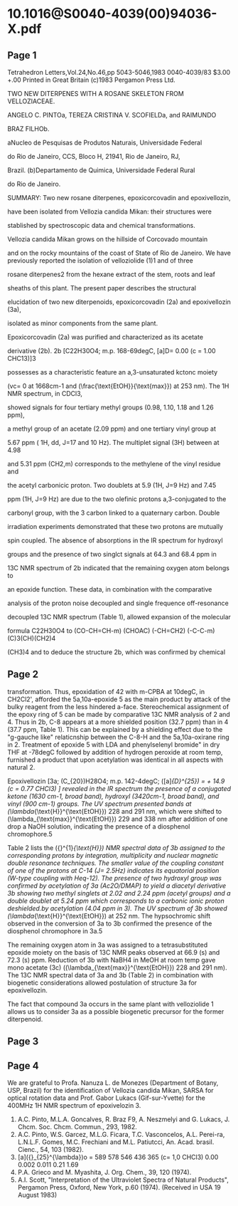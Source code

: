 # 10.1016@S0040-4039(00)94036-X.pdf

## Page 1

Tetrahedron Letters,Vol.24,No.46,pp 5043-5046,1983 0040-4039/83 $3.00 +.00 Printed in Great Britain (c)1983 Pergamon Press Ltd.

TWO NEW DITERPENES WITH A ROSANE SKELETON FROM VELLOZIACEAE.

ANGELO C. PINTOa, TEREZA CRISTINA V. SCOFIELDa, and RAIMUNDO

BRAZ FILHOb.

aNucleo de Pesquisas de Produtos Naturais, Universidade Federal

do Rio de Janeiro, CCS, Bloco H, 21941, Rio de Janeiro, RJ,

Brazil. (b)Departamento de Quimica, Universidade Federal Rural

do Rio de Janeiro.

SUMMARY: Two new rosane diterpenes, epoxicorcovadin and epoxivellozin,

have been isolated from Vellozia candida Mikan: their structures were

stablished by spectroscopic data and chemical transformations.

Vellozia candida Mikan grows on the hillside of Corcovado mountain

and on the rocky mountains of the coast of State of Rio de Janeiro. We
have previously reported the isolation of velloziolide (1)1 and of three

rosane diterpenes2 from the hexane extract of the stem, roots and leaf

sheaths of this plant. The present paper describes the structural

elucidation of two new diterpenoids, epoxicorcovadin (2a) and epoxivellozin (3a),

isolated as minor components from the same plant.

Epoxicorcovadin (2a) was purified and characterized as its acetate

derivative (2b). 2b [C22H30O4; m.p. 168-69degC, [a]D= 0.00 (c = 1.00 CHC13)]3

possesses as a characteristic feature an a,3-unsaturated kctonc moiety

(vc= 0 at 1668cm-1 and \(\frac{\text{EtOH}}{\text{max}}\) at 253 nm). The 1H NMR spectrum, in CDCl3,

showed signals for four tertiary methyl groups (0.98, 1.10, 1.18 and 1.26 ppm),

a methyl group of an acetate (2.09 ppm) and one tertiary vinyl group at

5.67 ppm ( 1H, dd, J=17 and 10 Hz). The multiplet signal (3H) between at 4.98

and 5.31 ppm (CH2,m) corresponds to the methylene of the vinyl residue and

the acetyl carbonicic proton. Two doublets at 5.9 (1H, J=9 Hz) and 7.45

ppm (1H, J=9 Hz) are due to the two olefinic protons a,3-conjugated to the

carbonyl group, with the 3 carbon linked to a quaternary carbon. Double

irradiation experiments demonstrated that these two protons are mutually

spin coupled. The absence of absorptions in the IR spectrum for hydroxyl

groups and the presence of two singlct signals at 64.3 and 68.4 ppm in

13C NMR spectrum of 2b indicated that the remaining oxygen atom belongs to

an epoxide function. These data, in combination with the comparative

analysis of the proton noise decoupled and single frequence off-resonance

decoupled 13C NMR spectrum (Table 1), allowed expansion of the molecular

formula C22H30O4 to (CO-CH=CH-m) (CHOAC) (-CH=CH2) (-C-C-m) (C)3(CH)(CH2)4

(CH3)4 and to deduce the structure 2b, which was confirmed by chemical 

## Page 2

transformation. Thus, epoxidation of 42 with m-CPBA at 10degC, in CH2Cl2', afforded the 5a,10a-epoxide 5 as the main product by attack of the bulky reagent from the less hindered a-face. Stereochemical assignment of the epoxy ring of 5 can be made by comparative 13C NMR analysis of 2 and 4. Thus in 2b, C-8 appears at a more shielded position (32.7 ppm) than in 4 (37.7 ppm, Table 1). This can be explained by a shielding effect due to the "g-gauche like" relaticnship between the C-8-H and the 5a,10a-oxirane ring in 2. Treatment of epoxide 5 with LDA and phenylselenyl bromide" in dry THF at -78degC followed by addition of hydrogen peroxide at room temp, furnished a product that upon acetylation was identical in all aspects with natural 2.

Epoxivellozin [3a; \(C_{20}\)H28O4; m.p. 142-4degC; \([a]_{D}^{25}\) = + 14.9 (c = 0.77 CHCl3) ] revealed in the IR spectrum the presence of a conjugated ketone (1630 cm-1, broad band), hydroxyl (3420cm-1, broad band), and vinyl (900 cm-1) groups. The UV spectrum presented bands at \(\lambda_{\text{H}}^{\text{EtOH}}\) 228 and 291 nm, which were shifted to \(\lambda_{\text{max}}^{\text{EtOH}}\) 229 and 338 nm after addition of one drop a NaOH solution, indicating the presence of a diosphenol chromophore.5

Table 2 lists the \({}^{1}_{\text{H}}\) NMR spectral data of 3b assigned to the corresponding protons by integration, multiplicity and nuclear magnetic double resonance techniques. The smaller value of the coupling constant of one of the protons at C-14 (J= 2.5Hz) indicates its equatorial position (W-type coupling with Heq-12). The presence of two hydroxyl group was confirmed by acetylation of 3a (Ac2O/DMAP) to yield a diacetyl derivative 3b showing two methyl singlets at 2.02 and 2.24 ppm (acetyl groups) and a double doublet at 5.24 ppm which corresponds to a carbonic ionic proton deshielded.by acetylation (4.04 ppm in 3). The UV spectrum of 3b showed \(\lambda_{\text{H}}^{\text{EtOH}}\) at 252 nm. The hypsochromic shift observed in the conversion of 3a to 3b confirmed the presence of the diosphenol chromophore in 3a.5

The remaining oxygen atom in 3a was assigned to a tetrasubstituted epoxide moiety on the basis of 13C NMR peaks observed at 66.9 (s) and 72.3 (s) ppm. Reduction of 3b with NaBH4 in MeOH at room temp gave mono acetate (3c) (\(\lambda_{\text{max}}^{\text{EtOH}}\) 228 and 291 nm). The 13C NMR spectral data of 3a and 3b (Table 2) in combination with biogenetic considerations allowed postulation of structure 3a for epoxivellozin.

The fact that compound 3a occurs in the same plant with velloziolide 1 allows us to consider 3a as a possible biogenetic precursor for the former diterpenoid.



## Page 3



## Page 4

We are grateful to Profa. Nanuza L. de Monezes (Department of Botany, USP, Brazil) for the identification of Vellozia candida Mikan, SARSA for optical rotation data and Prof. Gabor Lukacs (Gif-sur-Yvette) for the 400MHz 1H NMR spectrum of epoxivelozin 3.

1. A.C. Pinto, M.L.A. Goncalves, R. Braz F9, A. Neszmelyi and G. Lukacs, J. Chcm. Soc. Chcm. Commun., 293, 1982.
2. A.C. Pinto, W.S. Garcez, M.L.G. Ficara, T.C. Vasconcelos, A.L. Perei-ra, L.N.L.F. Gomes, M.C. Frechiani and M.L. Patiutcci, An. Acad. brasil. Cienc., 54, 103 (1982).
3. [a]\({}_{25}^{\lambda}\)o = 589 578 546 436 365 (c= 1,0 CHCl3) 0.00 0.002 0.011 0.21 1.69
4. P.A. Grieco and M. Myashita, J. Org. Chem., 39, 120 (1974).
5. A.I. Scott, "Interpretation of the Ultraviolet Spectra of Natural Products", Pergamon Press, Oxford, New York, p.60 (1974). (Received in USA 19 August 1983)

